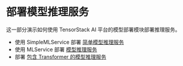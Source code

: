 # 部署模型推理服务

这一部分演示如何使用 TensorStack AI 平台的模型部署模块部署推理服务。

- 使用 SimpleMLService 部署 [简单模型推理服务](./deploy-simplemlservice.md)
- 使用 MLService 部署 [模型推理服务](./deploy-mlservice.md)
- 部署 [包含 Transformer 的模型推理服务](./deploy-mlservice-transformer.md)
